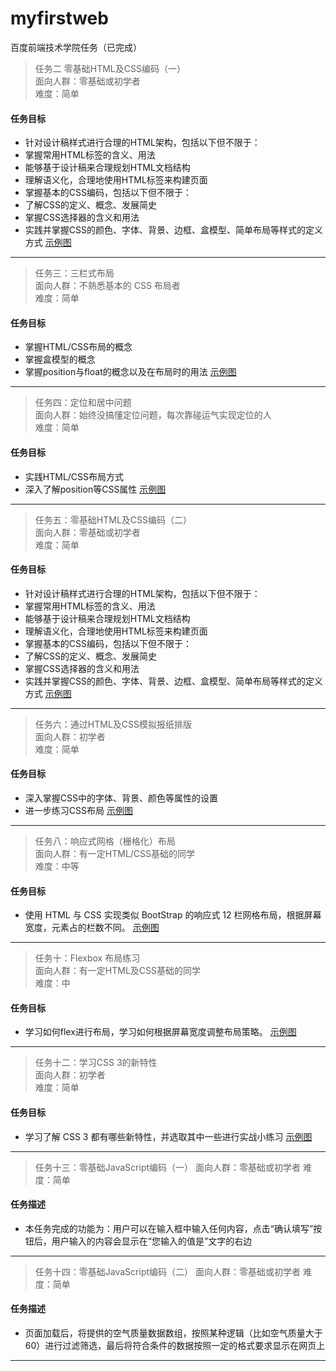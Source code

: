 # myfirstweb
百度前端技术学院任务（已完成）
> 任务二 零基础HTML及CSS编码（一）  
面向人群：零基础或初学者  
难度：简单

#### 任务目标
* 针对设计稿样式进行合理的HTML架构，包括以下但不限于：
* 掌握常用HTML标签的含义、用法
* 能够基于设计稿来合理规划HTML文档结构
* 理解语义化，合理地使用HTML标签来构建页面
* 掌握基本的CSS编码，包括以下但不限于：
* 了解CSS的定义、概念、发展简史
* 掌握CSS选择器的含义和用法
* 实践并掌握CSS的颜色、字体、背景、边框、盒模型、简单布局等样式的定义方式
[示例图](http://7xrp04.com1.z0.glb.clouddn.com/task_1_2_1.jpg "task_1_2_1.jpg")

---

> 任务三：三栏式布局  
面向人群：不熟悉基本的 CSS 布局者   
难度：简单

#### 任务目标
* 掌握HTML/CSS布局的概念
* 掌握盒模型的概念
* 掌握position与float的概念以及在布局时的用法
[示例图](http://7xrp04.com1.z0.glb.clouddn.com/task_1_3_1.png "task_1_3_1.png")

---

> 任务四：定位和居中问题  
面向人群：始终没搞懂定位问题，每次靠碰运气实现定位的人  
难度：简单

#### 任务目标
* 实践HTML/CSS布局方式
* 深入了解position等CSS属性
[示例图](http://7xrp04.com1.z0.glb.clouddn.com/task_1_4_1.png "task_1_4_1.png")

---

> 任务五：零基础HTML及CSS编码（二）  
面向人群：零基础或初学者  
难度：简单

#### 任务目标
* 针对设计稿样式进行合理的HTML架构，包括以下但不限于：
* 掌握常用HTML标签的含义、用法
* 能够基于设计稿来合理规划HTML文档结构
* 理解语义化，合理地使用HTML标签来构建页面
* 掌握基本的CSS编码，包括以下但不限于：
* 了解CSS的定义、概念、发展简史
* 掌握CSS选择器的含义和用法
* 实践并掌握CSS的颜色、字体、背景、边框、盒模型、简单布局等样式的定义方式
[示例图](http://7xrp04.com1.z0.glb.clouddn.com/task_1_5_1.jpg "task_1_5_1.jpg")

---

> 任务六：通过HTML及CSS模拟报纸排版  
面向人群：初学者  
难度：简单

#### 任务目标
* 深入掌握CSS中的字体、背景、颜色等属性的设置
* 进一步练习CSS布局
[示例图](http://7xrp04.com1.z0.glb.clouddn.com/task_1_6_2.jpg "task_1_6_2.jpg")

---

> 任务八：响应式网格（栅格化）布局  
面向人群：有一定HTML/CSS基础的同学  
难度：中等

#### 任务目标
* 使用 HTML 与 CSS 实现类似 BootStrap 的响应式 12 栏网格布局，根据屏幕宽度，元素占的栏数不同。
[示例图](http://7xrp04.com1.z0.glb.clouddn.com/task_1_8_1.png "task_1_8_1.png")

---

>任务十：Flexbox 布局练习  
面向人群：有一定HTML及CSS基础的同学  
难度：中  

#### 任务目标
* 学习如何flex进行布局，学习如何根据屏幕宽度调整布局策略。
[示例图](http://7xrp04.com1.z0.glb.clouddn.com/task_1_10_1.png "task_1_10_1.png")

---

>任务十二：学习CSS 3的新特性  
面向人群：初学者  
难度：简单  

#### 任务目标
* 学习了解 CSS 3 都有哪些新特性，并选取其中一些进行实战小练习
[示例图](http://7xrp04.com1.z0.glb.clouddn.com/task_1_12_1.jpg "task_1_12_1.jpg")

---

>任务十三：零基础JavaScript编码（一） 
面向人群：零基础或初学者 
难度：简单 

#### 任务描述
* 本任务完成的功能为：用户可以在输入框中输入任何内容，点击“确认填写”按钮后，用户输入的内容会显示在“您输入的值是”文字的右边

---

>任务十四：零基础JavaScript编码（二） 
面向人群：零基础或初学者 
难度：简单 

#### 任务描述
* 页面加载后，将提供的空气质量数据数组，按照某种逻辑（比如空气质量大于60）进行过滤筛选，最后将符合条件的数据按照一定的格式要求显示在网页上

---
